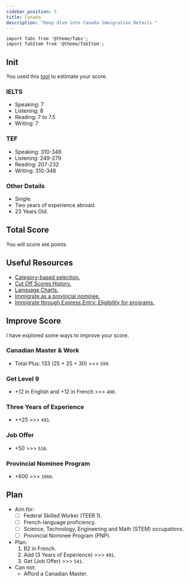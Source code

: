 ```yaml
---
sidebar_position: 5
title: Canada
description: "Deep dive into Canada Immigration Details."
---
```


```mdx-code-block
import Tabs from '@theme/Tabs';
import TabItem from '@theme/TabItem';
```

## Init
You used this [tool](https://ircc.canada.ca/english/immigrate/skilled/crs-tool.asp) to estimate your score. 

### IELTS
- Speaking: 7
- Listening: 8
- Reading: 7 to 7.5
- Writing: 7

### TEF
- Speaking: 310-348
- Listening: 249-279
- Reading: 207-232
- Writing: 310-348

### Other Details
- Single. 
- Two years of experience abroad.
- 23 Years Old.

## Total Score
You will score `466` points.

## Useful Resources
- [Category-based selection.](https://www.canada.ca/en/immigration-refugees-citizenship/services/immigrate-canada/express-entry/submit-profile/rounds-invitations/category-based-selection.html)
- [Cut Off Scores History.](https://www.canada.ca/en/immigration-refugees-citizenship/corporate/mandate/policies-operational-instructions-agreements/ministerial-instructions/express-entry-rounds.html)
- [Language Charts.](https://itcimmigration.com/en/language-charts/)
- [Immigrate as a provincial nominee.](https://www.canada.ca/en/immigration-refugees-citizenship/services/immigrate-canada/provincial-nominees.html)
- [Immigrate through Express Entry: Eligibility for programs.](https://www.canada.ca/en/immigration-refugees-citizenship/services/immigrate-canada/express-entry/eligibility.html)

## Improve Score
I have explored some ways to improve your score.


### Canadian Master & Work
- Total Plus: 133 (25 + 25 + 30) >>> `599`.

### Get Level 9
- +12 in English and +12 in French >>> `490`.

### Three Years of Experience
- ++25 >>> `491`.

### Job Offer
- +50 >>> `516`.

### Provincial Nominee Program
- +600 >>> `1066`.

## Plan
- Aim for:
    - [ ] Federal Skilled Worker (TEER 1).
    - [ ] French-language proficiency.
    - [ ] Science, Technology, Engineering and Math (STEM) occupations.
    - [ ] Provincial Nominee Program (PNP).
- Plan:
    1. B2 in French.
    2. Add (3 Years of Experience) >>> `491`.
    3. Get (Job Offer) >>> `541`.
- Can not:
    - Afford a Canadian Master.
